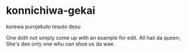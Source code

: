 # konnichiwa-gekai
korewa purojekuto tesuto desu

One doth not simply come up with an example for edit.
All hail da queen;
She's dee only one whu can shoe us da wae.
